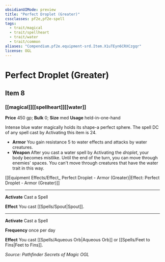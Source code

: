 ```yaml
---
obsidianUIMode: preview
title: "Perfect Droplet (Greater)"
cssclasses: pf2e,pf2e-spell
tags:
  - trait/magical
  - trait/spellheart
  - trait/water
  - trait/common
aliases: "Compendium.pf2e.equipment-srd.Item.X1uTEyn6CRXCzgqr"
license: OGL
---
```

# Perfect Droplet (Greater)
## Item 8
### [[magical]][[spellheart]][[water]]


**Price** 450 gp; 
**Bulk** 0; **Size** med
**Usage** held-in-one-hand

Intense blue water magically holds its shape-a perfect sphere. The spell DC of any spell cast by Activating this item is 24.

*   **Armor** You gain resistance 5 to water effects and attacks by water creatures.
*   **Weapon** After you cast a water spell by Activating the _droplet_, your body becomes mistlike. Until the end of the turn, you can move through enemies' spaces. You can't move through creatures that have the water trait in this way.

[[Equipment Effects/Effect_ Perfect Droplet - Armor (Greater)|Effect: Perfect Droplet - Armor (Greater)]]

* * *

**Activate** Cast a Spell

**Effect** You cast [[Spells/Spout|Spout]].

* * *

**Activate** Cast a Spell

**Frequency** once per day

**Effect** You cast [[Spells/Aqueous Orb|Aqueous Orb]] or [[Spells/Feet to Fins|Feet to Fins]].

*Source: Pathfinder Secrets of Magic*
*OGL*